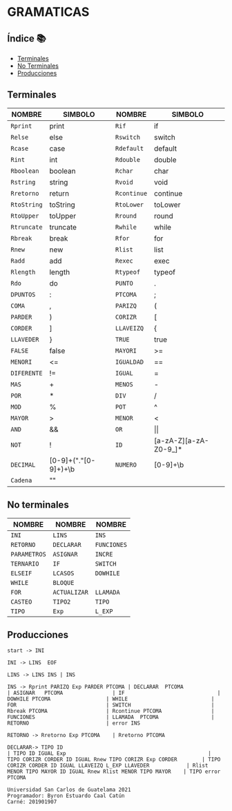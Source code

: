 GRAMATICAS
=================

## Índice 📚
- [Terminales](#terminales)
- [No Terminales](#noterminales)
- [Producciones](#producciones)

<div id='terminales'/>

## Terminales
   
   | **NOMBRE** | **SIMBOLO** |  **NOMBRE** | **SIMBOLO** |
   |------------|---------|----------|-------------|
   | `Rprint`  | print | `Rif` | if 
   | `Relse`        |   else  | `Rswitch`    | switch
   | `Rcase`       |  case    | `Rdefault` | default
   | `Rint`     |  int   | `Rdouble`    | double
   | `Rboolean`    | boolean     | `Rchar`   | char
   | `Rstring`    | string      | `Rvoid `  | void
   | `Rretorno`   | return   | `Rcontinue` | continue
   | `RtoString` | toString  |  `RtoLower` | toLower
   | `RtoUpper` |  toUpper  | `Rround` | round
   | `Rtruncate`   |  truncate  | `Rwhile` | while
   | `Rbreak`  | break |  `Rfor` | for
   | `Rnew` | new  | `Rlist`  | list
   | `Radd`  | add | `Rexec` | exec 
   | `Rlength`        |   length  | `Rtypeof`    | typeof
   | `Rdo`       |  do    | `PUNTO` | .
   | `DPUNTOS`     |  :   | `PTCOMA`    | ;
   | `COMA`    | ,     | `PARIZQ`   | (
   | `PARDER`    | )      | `CORIZR `  | [
   | `CORDER`   | ]   | `LLAVEIZQ` | {
   | `LLAVEDER` | }  |  `TRUE` | true
   | `FALSE` |  false  | `MAYORI` | >=
   | `MENORI`   |  <=  | `IGUALDAD` | ==
   | `DIFERENTE`  | != |  `IGUAL` | =
   | `MAS` | +  | `MENOS`  | -
   | `POR` | *  | `DIV`  | /
   | `MOD`  | % | `POT` | ^ 
   | `MAYOR`        |   >  | `MENOR`    | <
   | `AND`       |  &&    | `OR` | \|\|
   | `NOT`     |  !   | `ID`    | [a-zA-Z][a-zA-Z0-9_]*
   | `DECIMAL`    | [0-9]+("."[0-9]+)+\b     | `NUMERO`   | [0-9]+\b
   | `Cadena`    |   ""    |   | 


<div id='noterminales'/>

## No terminales

   | **NOMBRE**    |    **NOMBRE**  |    **NOMBRE**   |
   |---------------|----------------|-----------------|
   | `INI`          | `LINS`    | `INS `   |
   | `RETORNO`   |   `DECLARAR`  | `FUNCIONES`|
   | `PARAMETROS`|  `ASIGNAR`       | `INCRE`      | 
   | `TERNARIO`        |  `IF`       | `SWITCH`   | 
   | `ELSEIF` | `LCASOS`      | `DOWHILE`        |
   | `WHILE`        | `BLOQUE`        |   
   | `FOR`          | `ACTUALIZAR`    | `LLAMADA `   |
   | `CASTEO`   |   `TIPO2`  | `TIPO`|
   | `TIPO`|  `Exp`       | `L_EXP`      |   


<div id='producciones'/>

## Producciones
`start -> INI`

`INI -> LINS  EOF`

`LINS -> LINS INS
        | INS`

`INS -> Rprint PARIZQ Exp PARDER PTCOMA
    | DECLARAR  PTCOMA               
    | ASIGNAR   PTCOMA               
    | IF                             
    | DOWHILE PTCOMA                 
    | WHILE                          
    | FOR                            
    | SWITCH                         
    | Rbreak PTCOMA                  
    | Rcontinue PTCOMA               
    | FUNCIONES                      
    | LLAMADA  PTCOMA                
    | RETORNO                        
	| error INS`

`RETORNO -> Rretorno Exp PTCOMA   
    | Rretorno PTCOMA`

`DECLARAR-> TIPO ID                                                       
    | TIPO ID IGUAL Exp                                             
    | TIPO CORIZR CORDER ID IGUAL Rnew TIPO CORIZR Exp CORDER       
    | TIPO CORIZR CORDER ID IGUAL LLAVEIZQ L_EXP LLAVEDER           
    | Rlist MENOR TIPO MAYOR ID IGUAL Rnew Rlist MENOR TIPO MAYOR   
    | TIPO error PTCOMA`        
    
    
```
Universidad San Carlos de Guatelama 2021
Programador: Byron Estuardo Caal Catún
Carné: 201901907
```
